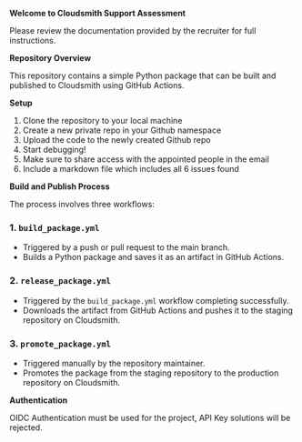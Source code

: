 **Welcome to Cloudsmith Support Assessment**

Please review the documentation provided by the recruiter for full instructions.

**Repository Overview**

This repository contains a simple Python package that can be built and published to Cloudsmith using GitHub Actions.

**Setup**

1. Clone the repository to your local machine
2. Create a new private repo in your Github namespace
3. Upload the code to the newly created Github repo
4. Start debugging!
5. Make sure to share access with the appointed people in the email
6. Include a markdown file which includes all 6 issues found 

**Build and Publish Process**

The process involves three workflows:

### 1. `build_package.yml`

* Triggered by a push or pull request to the main branch.
* Builds a Python package and saves it as an artifact in GitHub Actions.

### 2. `release_package.yml`

* Triggered by the `build_package.yml` workflow completing successfully.
* Downloads the artifact from GitHub Actions and pushes it to the staging repository on Cloudsmith.

### 3. `promote_package.yml`

* Triggered manually by the repository maintainer.
* Promotes the package from the staging repository to the production repository on Cloudsmith.

**Authentication**

OIDC Authentication must be used for the project, API Key solutions will be rejected.
